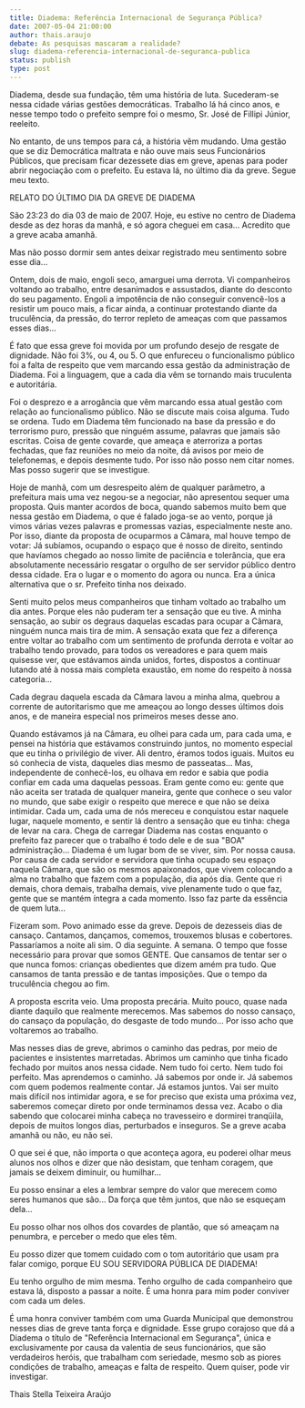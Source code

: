 ```yaml
---
title: Diadema: Referência Internacional de Segurança Pública? 
date: 2007-05-04 21:00:00
author: thais.araujo
debate: As pesquisas mascaram a realidade?
slug: diadema-referencia-internacional-de-seguranca-publica
status: publish 
type: post
---
```


Diadema, desde sua fundação, têm uma história de luta. Sucederam-se nessa cidade várias gestões democráticas. Trabalho lá há cinco anos, e nesse tempo todo o prefeito sempre foi o mesmo, Sr. José de Fillipi Júnior, reeleito.  

No entanto, de uns tempos para cá, a história vêm mudando. Uma gestão que se diz Democrática maltrata e não ouve mais seus Funcionários Públicos, que precisam ficar dezessete dias em greve, apenas para poder abrir negociação com o prefeito. Eu estava lá, no último dia da greve. Segue meu texto.  

RELATO DO ÚLTIMO DIA DA GREVE DE DIADEMA   

São 23:23 do dia 03 de maio de 2007. Hoje, eu estive no centro de Diadema desde as dez horas da manhã, e só agora cheguei em casa... Acredito que a greve acaba amanhã.   

Mas não posso dormir sem antes deixar registrado meu sentimento sobre esse dia...   

Ontem, dois de maio, engoli seco, amarguei uma derrota. Vi companheiros voltando ao trabalho, entre desanimados e assustados, diante do desconto do seu pagamento. Engoli a impotência de não conseguir convencê-los a resistir um pouco mais, a ficar ainda, a continuar protestando diante da truculência, da pressão, do terror repleto de ameaças com que passamos esses dias...   

É fato que essa greve foi movida por um profundo desejo de resgate de dignidade. Não foi 3%, ou 4, ou 5. O que enfureceu o funcionalismo público foi a falta de respeito que vem marcando essa gestão da administração de Diadema. Foi a linguagem, que a cada dia vêm se tornando mais truculenta e autoritária.   

Foi o desprezo e a arrogância que vêm marcando essa atual gestão com relação ao funcionalismo público. Não se discute mais coisa alguma. Tudo se ordena. Tudo em Diadema têm funcionado na base da pressão e do terrorismo puro, pressão que ninguém assume, palavras que jamais são escritas. Coisa de gente covarde, que ameaça e aterroriza a portas fechadas, que faz reuniões no meio da noite, dá avisos por meio de telefonemas, e depois desmente tudo. Por isso não posso nem citar nomes. Mas posso sugerir que se investigue.  

Hoje de manhã, com um desrespeito além de qualquer parâmetro, a prefeitura mais uma vez negou-se a negociar, não apresentou sequer uma proposta. Quis manter acordos de boca, quando sabemos muito bem que nessa gestão em Diadema, o que é falado joga-se ao vento, porque já vimos várias vezes palavras e promessas vazias, especialmente neste ano. Por isso, diante da proposta de ocuparmos a Câmara, mal houve tempo de votar: Já subíamos, ocupando o espaço que é nosso de direito, sentindo que havíamos chegado ao nosso limite de paciência e tolerância, que era absolutamente necessário resgatar o orgulho de ser servidor público dentro dessa cidade. Era o lugar e o momento do agora ou nunca. Era a única alternativa que o sr. Prefeito tinha nos deixado.   

Senti muito pelos meus companheiros que tinham voltado ao trabalho um dia antes. Porque eles não puderam ter a sensação que eu tive. A minha sensação, ao subir os degraus daquelas escadas para ocupar a Câmara, ninguém nunca mais tira de mim. A sensação exata que fez a diferença entre voltar ao trabalho com um sentimento de profunda derrota e voltar ao trabalho tendo provado, para todos os vereadores e para quem mais quisesse ver, que estávamos ainda unidos, fortes, dispostos a continuar lutando até à nossa mais completa exaustão, em nome do respeito à nossa categoria...   

Cada degrau daquela escada da Câmara lavou a minha alma, quebrou a corrente de autoritarismo que me ameaçou ao longo desses últimos dois anos, e de maneira especial nos primeiros meses desse ano.   

Quando estávamos já na Câmara, eu olhei para cada um, para cada uma, e pensei na história que estávamos construindo juntos, no momento especial que eu tinha o privilégio de viver. Ali dentro, éramos todos iguais. Muitos eu só conhecia de vista, daqueles dias mesmo de passeatas... Mas, independente de conhecê-los, eu olhava em redor e sabia que podia confiar em cada uma daquelas pessoas. Eram gente como eu: gente que não aceita ser tratada de qualquer maneira, gente que conhece o seu valor no mundo, que sabe exigir o respeito que merece e que não se deixa intimidar. Cada um, cada uma de nós mereceu e conquistou estar naquele lugar, naquele momento, e sentir lá dentro a sensação que eu tinha: chega de levar na cara. Chega de carregar Diadema nas costas enquanto o prefeito faz parecer que o trabalho é todo dele e de sua "BOA" administração... Diadema é um lugar bom de se viver, sim. Por nossa causa. Por causa de cada servidor e servidora que tinha ocupado seu espaço naquela Câmara, que são os mesmos apaixonados, que vivem colocando a alma no trabalho que fazem com a população, dia após dia. Gente que ri demais, chora demais, trabalha demais, vive plenamente tudo o que faz, gente que se mantém íntegra a cada momento. Isso faz parte da essência de quem luta...   

Fizeram som. Povo animado esse da greve. Depois de dezesseis dias de cansaço. Cantamos, dançamos, comemos, trouxemos blusas e cobertores. Passaríamos a noite ali sim. O dia seguinte. A semana. O tempo que fosse necessário para provar que somos GENTE. Que cansamos de tentar ser o que nunca fomos: crianças obedientes que dizem amém pra tudo. Que cansamos de tanta pressão e de tantas imposições. Que o tempo da truculência chegou ao fim.   

A proposta escrita veio. Uma proposta precária. Muito pouco, quase nada diante daquilo que realmente merecemos. Mas sabemos do nosso cansaço, do cansaço da população, do desgaste de todo mundo... Por isso acho que voltaremos ao trabalho.   

Mas nesses dias de greve, abrimos o caminho das pedras, por meio de pacientes e insistentes marretadas. Abrimos um caminho que tinha ficado fechado por muitos anos nessa cidade. Nem tudo foi certo. Nem tudo foi perfeito. Mas aprendemos o caminho. Já sabemos por onde ir. Já sabemos com quem podemos realmente contar. Já estamos juntos. Vai ser muito mais difícil nos intimidar agora, e se for preciso que exista uma próxima vez, saberemos começar direto por onde terminamos dessa vez. Acabo o dia sabendo que colocarei minha cabeça no travesseiro e dormirei tranqüila, depois de muitos longos dias, perturbados e inseguros. Se a greve acaba amanhã ou não, eu não sei.   

O que sei é que, não importa o que aconteça agora, eu poderei olhar meus alunos nos olhos e dizer que não desistam, que tenham coragem, que jamais se deixem diminuir, ou humilhar...   

Eu posso ensinar a eles a lembrar sempre do valor que merecem como seres humanos que são... Da força que têm juntos, que não se esqueçam dela...   

Eu posso olhar nos olhos dos covardes de plantão, que só ameaçam na penumbra, e perceber o medo que eles têm.   

Eu posso dizer que tomem cuidado com o tom autoritário que usam pra falar comigo, porque EU SOU SERVIDORA PÚBLICA DE DIADEMA!   

Eu tenho orgulho de mim mesma. Tenho orgulho de cada companheiro que estava lá, disposto a passar a noite. É uma honra para mim poder conviver com cada um deles.   

É uma honra conviver também com uma Guarda Municipal que demonstrou nesses dias de greve tanta força e dignidade. Esse grupo corajoso que dá a Diadema o título de "Referência Internacional em Segurança", única e exclusivamente por causa da valentia de seus funcionários, que são verdadeiros heróis, que trabalham com seriedade, mesmo sob as piores condições de trabalho, ameaças e falta de respeito. Quem quiser, pode vir investigar.   

Thais Stella Teixeira Araújo   

  

  

  

  

  

  

  

  

  

  

  

